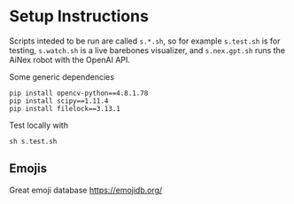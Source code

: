 # Setup Instructions



Scripts inteded to be run are called `s.*.sh`, so for example `s.test.sh` is for testing, `s.watch.sh` is a live barebones visualizer, and `s.nex.gpt.sh` runs the AiNex robot with the OpenAI API.


Some generic dependencies

```
pip install opencv-python==4.8.1.78
pip install scipy==1.11.4
pip install filelock==3.13.1
```

Test locally with

```
sh s.test.sh
```

## Emojis

Great emoji database https://emojidb.org/
